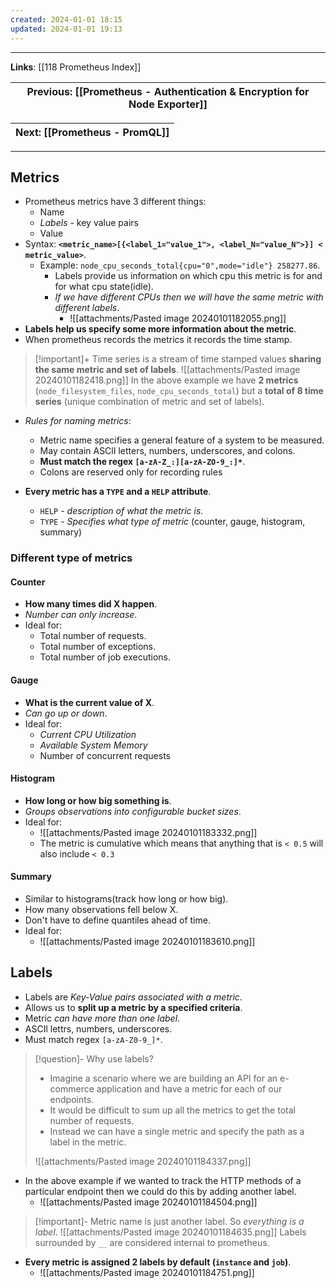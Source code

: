 ```yaml
---
created: 2024-01-01 18:15
updated: 2024-01-01 19:13
---
```

---
**Links**: [[118 Prometheus Index]]

| Previous: [[Prometheus - Authentication & Encryption for Node Exporter]] |
|-|

| Next: [[Prometheus - PromQL]] |
|-|

---
## Metrics
- Prometheus metrics have 3 different things:
	- Name
	- *Labels* - key value pairs
	- Value
- Syntax: **`<metric_name>[{<label_1="value_1">, <label_N="value_N">}] < metric_value>`**.
	- Example: `node_cpu_seconds_total{cpu="0",mode="idle"} 258277.86`.
		- Labels provide us information on which cpu this metric is for and for what cpu state(idle).
		- *If we have different CPUs then we will have the same metric with different labels*.
			- ![[attachments/Pasted image 20240101182055.png]]
- **Labels help us specify some more information about the metric**.
- When prometheus records the metrics it records the time stamp.

> [!important]+ Time series is a stream of time stamped values **sharing the same metric and set of labels**.
> ![[attachments/Pasted image 20240101182418.png]]
> In the above example we have **2 metrics** (`node_filesystem_files`, `node_cpu_seconds_total`) but a **total of 8 time series** (unique combination of metric and set of labels).

- *Rules for naming metrics*:
	- Metric name specifies a general feature of a system to be measured.
	- May contain ASClI letters, numbers, underscores, and colons.
	- **Must match the regex `[a-zA-Z_:][a-zA-ZO-9_:]*`**.
	- Colons are reserved only for recording rules

- **Every metric has a `TYPE` and a `HELP` attribute**.
	- `HELP` - *description of what the metric is*.
	- `TYPE` - *Specifies what type of metric* (counter, gauge, histogram, summary)

### Different type of metrics
#### Counter
- **How many times did X happen**.
- *Number can only increase*.
- Ideal for:
	- Total number of requests.
	- Total number of exceptions.
	- Total number of job executions.

#### Gauge
- **What is the current value of X**.
- *Can go up or down*.
- Ideal for:
	- *Current CPU Utilization*
	- *Available System Memory* 
	- Number of concurrent requests

#### Histogram
- **How long or how big something is**.
- *Groups observations into configurable bucket sizes*.
- Ideal for:
	- ![[attachments/Pasted image 20240101183332.png]]
	- The metric is cumulative which means that anything that is `< 0.5` will also include `< 0.3`

#### Summary
- Similar to histograms(track how long or how big).
- How many observations fell below X.
- Don't have to define quantiles ahead of time.
- Ideal for:
	- ![[attachments/Pasted image 20240101183610.png]]

## Labels
- Labels are *Key-Value pairs associated with a metric*.
- Allows us to **split up a metric by a specified criteria**.
- Metric *can have more than one label*.
- ASCIl lettrs, numbers, underscores.
- Must match regex `[a-zA-Z0-9_]*`.

> [!question]- Why use labels?
> - Imagine a scenario where we are building an API for an e-commerce application and have a metric for each of our endpoints.
> - It would be difficult to sum up all the metrics to get the total number of requests.
> - Instead we can have a single metric and specify the path as a label in the metric.
>
> ![[attachments/Pasted image 20240101184337.png]]

- In the above example if we wanted to track the HTTP methods of a particular endpoint then we could do this by adding another label.
	- ![[attachments/Pasted image 20240101184504.png]]

> [!important]- Metric name is just another label. So *everything is a label*.
> ![[attachments/Pasted image 20240101184635.png]]
> Labels surrounded by `__` are considered internal to prometheus.

- **Every metric is assigned 2 labels by default (`instance` and `job`)**.
	- ![[attachments/Pasted image 20240101184751.png]]